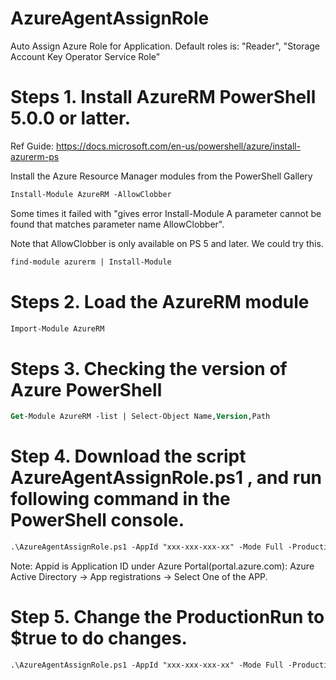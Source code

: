 # AzureAgentAssignRole
Auto  Assign Azure Role  for Application. 
Default roles is:
"Reader",
"Storage Account Key Operator Service Role"

# Steps 1. Install AzureRM PowerShell 5.0.0 or latter.
Ref Guide:
https://docs.microsoft.com/en-us/powershell/azure/install-azurerm-ps

Install the Azure Resource Manager modules from the PowerShell Gallery
```ps
Install-Module AzureRM -AllowClobber
```
Some times it failed with  "gives error Install-Module A parameter cannot be found that matches parameter name AllowClobber".

Note that AllowClobber is only available on PS 5  and later.
We could try this.
```ps
find-module azurerm | Install-Module
```

# Steps 2. Load the AzureRM module
```ps
Import-Module AzureRM
```

# Steps 3. Checking the version of Azure PowerShell
```ps
Get-Module AzureRM -list | Select-Object Name,Version,Path
```

# Step 4. Download the script AzureAgentAssignRole.ps1 , and run following command in the PowerShell console.
```ps
.\AzureAgentAssignRole.ps1 -AppId "xxx-xxx-xxx-xx" -Mode Full -ProductionRun $false -Login $true -YesToAll $true -Log $true
```
Note: Appid is Application ID under Azure Portal(portal.azure.com):
Azure Active Directory -> App registrations -> Select One of the APP.

# Step 5. Change the ProductionRun to $true to do changes.
```ps
.\AzureAgentAssignRole.ps1 -AppId "xxx-xxx-xxx-xx" -Mode Full -ProductionRun $true -Login $true -YesToAll $true -Log $true
```
